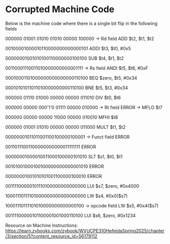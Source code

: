 # Corrupted Machine Code

Below is the machine code where there is a single bit flip in the following fields

000000 01001 01010 01010 00000 100000	\-\>	Rd field       ADD $t2, $t1, $t2

00100001000010110000000000000101                               ADDI $t3, $t0, #0x5

00000001001010100110000000100100                               SUB $t4, $t1, $t2

00110001110011010000000000001111	\-\>	Rs field           ANDI $t5, $t6, #0xF

00010001101000000000000000110100                               BEQ $zero, $t5, #0x34

00010101011011010000000000110100                               BNE $t5, $t3, #0x34

000000 01110 01000 00000 00000 011010                          DIV $t0, $t6

000000 00000 000'1'0 01111 00000 010000	\-\>	Rt field       ERROR \-\> MFLO $t7

000000 00000 00000 11000 00000 010010                          MFHI $t8

000000 01001 01010 00000 00000 011000                          MULT $t1, $t2

00000001011011001100100000100001	\-\>	Funct field        ERROR

00110111001100000000000011111111                               ERROR

00000001000010011000100000101010                               SLT $s1, $t0, $t1

00101001000100100000000000001010                               ERROR

00000001001010101001100000100010                               ERROR

00111100000101110100000000000000                               LUI $s7, $zero, #0x4000

10001110111101000000000000000000                               LW $s4, #0x0($s7)

10001110111101010000000000000100	\-\>	opcode field       LW $s5, #0x4($s7)

00111100000101100001001000110100                               LUI $s6, $zero, #0x1234

Resource on Machine Instructions: <https://learn.zybooks.com/zybook/WVUCPE310HefeidaSpring2025/chapter/3/section/5?content_resource_id=56179112>